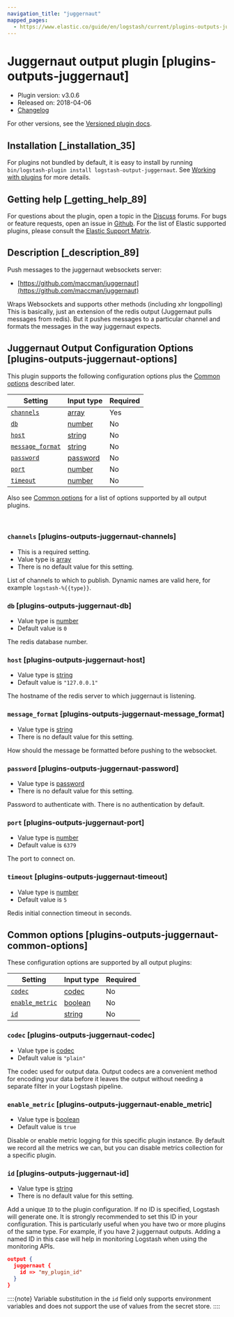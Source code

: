 ```yaml
---
navigation_title: "juggernaut"
mapped_pages:
  - https://www.elastic.co/guide/en/logstash/current/plugins-outputs-juggernaut.html
---
```


# Juggernaut output plugin [plugins-outputs-juggernaut]


* Plugin version: v3.0.6
* Released on: 2018-04-06
* [Changelog](https://github.com/logstash-plugins/logstash-output-juggernaut/blob/v3.0.6/CHANGELOG.md)

For other versions, see the [Versioned plugin docs](logstash-docs://reference/output-juggernaut-index.md).

## Installation [_installation_35]

For plugins not bundled by default, it is easy to install by running `bin/logstash-plugin install logstash-output-juggernaut`. See [Working with plugins](/reference/working-with-plugins.md) for more details.


## Getting help [_getting_help_89]

For questions about the plugin, open a topic in the [Discuss](http://discuss.elastic.co) forums. For bugs or feature requests, open an issue in [Github](https://github.com/logstash-plugins/logstash-output-juggernaut). For the list of Elastic supported plugins, please consult the [Elastic Support Matrix](https://www.elastic.co/support/matrix#logstash_plugins).


## Description [_description_89]

Push messages to the juggernaut websockets server:

* [https://github.com/maccman/juggernaut](https://github.com/maccman/juggernaut)

Wraps Websockets and supports other methods (including xhr longpolling) This is basically, just an extension of the redis output (Juggernaut pulls messages from redis).  But it pushes messages to a particular channel and formats the messages in the way juggernaut expects.


## Juggernaut Output Configuration Options [plugins-outputs-juggernaut-options]

This plugin supports the following configuration options plus the [Common options](#plugins-outputs-juggernaut-common-options) described later.

| Setting | Input type | Required |
| --- | --- | --- |
| [`channels`](#plugins-outputs-juggernaut-channels) | [array](/reference/configuration-file-structure.md#array) | Yes |
| [`db`](#plugins-outputs-juggernaut-db) | [number](/reference/configuration-file-structure.md#number) | No |
| [`host`](#plugins-outputs-juggernaut-host) | [string](/reference/configuration-file-structure.md#string) | No |
| [`message_format`](#plugins-outputs-juggernaut-message_format) | [string](/reference/configuration-file-structure.md#string) | No |
| [`password`](#plugins-outputs-juggernaut-password) | [password](/reference/configuration-file-structure.md#password) | No |
| [`port`](#plugins-outputs-juggernaut-port) | [number](/reference/configuration-file-structure.md#number) | No |
| [`timeout`](#plugins-outputs-juggernaut-timeout) | [number](/reference/configuration-file-structure.md#number) | No |

Also see [Common options](#plugins-outputs-juggernaut-common-options) for a list of options supported by all output plugins.

 

### `channels` [plugins-outputs-juggernaut-channels]

* This is a required setting.
* Value type is [array](/reference/configuration-file-structure.md#array)
* There is no default value for this setting.

List of channels to which to publish. Dynamic names are valid here, for example `logstash-%{{type}}`.


### `db` [plugins-outputs-juggernaut-db]

* Value type is [number](/reference/configuration-file-structure.md#number)
* Default value is `0`

The redis database number.


### `host` [plugins-outputs-juggernaut-host]

* Value type is [string](/reference/configuration-file-structure.md#string)
* Default value is `"127.0.0.1"`

The hostname of the redis server to which juggernaut is listening.


### `message_format` [plugins-outputs-juggernaut-message_format]

* Value type is [string](/reference/configuration-file-structure.md#string)
* There is no default value for this setting.

How should the message be formatted before pushing to the websocket.


### `password` [plugins-outputs-juggernaut-password]

* Value type is [password](/reference/configuration-file-structure.md#password)
* There is no default value for this setting.

Password to authenticate with.  There is no authentication by default.


### `port` [plugins-outputs-juggernaut-port]

* Value type is [number](/reference/configuration-file-structure.md#number)
* Default value is `6379`

The port to connect on.


### `timeout` [plugins-outputs-juggernaut-timeout]

* Value type is [number](/reference/configuration-file-structure.md#number)
* Default value is `5`

Redis initial connection timeout in seconds.



## Common options [plugins-outputs-juggernaut-common-options]

These configuration options are supported by all output plugins:

| Setting | Input type | Required |
| --- | --- | --- |
| [`codec`](#plugins-outputs-juggernaut-codec) | [codec](/reference/configuration-file-structure.md#codec) | No |
| [`enable_metric`](#plugins-outputs-juggernaut-enable_metric) | [boolean](/reference/configuration-file-structure.md#boolean) | No |
| [`id`](#plugins-outputs-juggernaut-id) | [string](/reference/configuration-file-structure.md#string) | No |

### `codec` [plugins-outputs-juggernaut-codec]

* Value type is [codec](/reference/configuration-file-structure.md#codec)
* Default value is `"plain"`

The codec used for output data. Output codecs are a convenient method for encoding your data before it leaves the output without needing a separate filter in your Logstash pipeline.


### `enable_metric` [plugins-outputs-juggernaut-enable_metric]

* Value type is [boolean](/reference/configuration-file-structure.md#boolean)
* Default value is `true`

Disable or enable metric logging for this specific plugin instance. By default we record all the metrics we can, but you can disable metrics collection for a specific plugin.


### `id` [plugins-outputs-juggernaut-id]

* Value type is [string](/reference/configuration-file-structure.md#string)
* There is no default value for this setting.

Add a unique `ID` to the plugin configuration. If no ID is specified, Logstash will generate one. It is strongly recommended to set this ID in your configuration. This is particularly useful when you have two or more plugins of the same type. For example, if you have 2 juggernaut outputs. Adding a named ID in this case will help in monitoring Logstash when using the monitoring APIs.

```json
output {
  juggernaut {
    id => "my_plugin_id"
  }
}
```

::::{note}
Variable substitution in the `id` field only supports environment variables and does not support the use of values from the secret store.
::::




